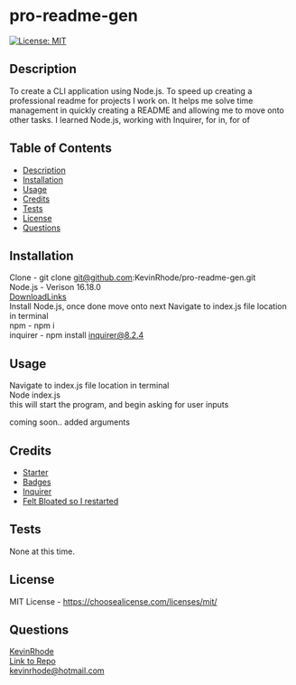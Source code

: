 # pro-readme-gen
[![License: MIT](https://img.shields.io/badge/License-MIT-yellow.svg)](https://choosealicense.com/licenses/mit/)
## Description
  To create a CLI application using Node.js. To speed up creating a professional readme for projects I work on. It helps me solve time management in quickly creating a README and allowing me to move onto other tasks. I learned Node.js, working with Inquirer, for in, for of
## Table of Contents
- [Description](#description)
- [Installation](#installation)
- [Usage](#usage)
- [Credits](#credits)
- [Tests](#tests)
- [License](#license)
- [Questions](#questions)

## Installation
  Clone - git clone git@github.com:KevinRhode/pro-readme-gen.git  
  Node.js - Verison 16.18.0  
  [DownloadLinks](https://nodejs.org/download/release/v16.18.0/)  
  Install Node.js, once done move onto next
  Navigate to index.js file location in terminal  
  npm - npm i   
  inquirer - npm install inquirer@8.2.4  
## Usage
  Navigate to index.js file location in terminal  
  Node index.js  
  this will start the program, and begin asking for user inputs

  coming soon..
  added arguments

## Credits
 - [Starter](https://github.com/coding-boot-camp/potential-enigma)
 - [Badges](https://gist.github.com/lukas-h/2a5d00690736b4c3a7ba)
 - [Inquirer](https://github.com/SBoudrias/Inquirer.js)
 - [Felt Bloated so I restarted](https://github.com/KevinRhode/GenREADME)
## Tests
  None at this time.  
## License
MIT License - https://choosealicense.com/licenses/mit/
## Questions
[KevinRhode](https://github.com/KevinRhode)  
[Link to Repo](https://github.com/KevinRhode/pro-readme-gen)  
kevinrhode@hotmail.com













